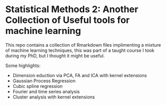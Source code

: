 # Statistical Methods 2: Another Collection of Useful tools for machine learning

This repo contains a collection of Rmarkdown files implimenting a mixture of machine learning techniques, this was part of a taught course I took during my PhD, but I thought it might be useful.

Some highlights:
- Dimension eduction via PCA, FA and ICA with kernel extensions
- Gaussian Process Regression
- Cubic spline regression
- Fourier and time series analysis
- Cluster analysis with kernel extensions
